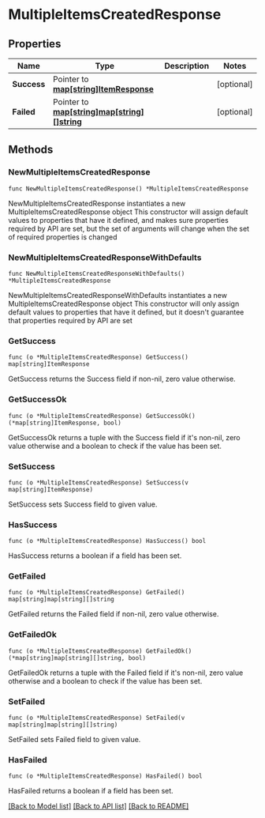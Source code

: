 # MultipleItemsCreatedResponse

## Properties

Name | Type | Description | Notes
------------ | ------------- | ------------- | -------------
**Success** | Pointer to [**map[string]ItemResponse**](ItemResponse.md) |  | [optional] 
**Failed** | Pointer to [**map[string]map[string][]string**](map.md) |  | [optional] 

## Methods

### NewMultipleItemsCreatedResponse

`func NewMultipleItemsCreatedResponse() *MultipleItemsCreatedResponse`

NewMultipleItemsCreatedResponse instantiates a new MultipleItemsCreatedResponse object
This constructor will assign default values to properties that have it defined,
and makes sure properties required by API are set, but the set of arguments
will change when the set of required properties is changed

### NewMultipleItemsCreatedResponseWithDefaults

`func NewMultipleItemsCreatedResponseWithDefaults() *MultipleItemsCreatedResponse`

NewMultipleItemsCreatedResponseWithDefaults instantiates a new MultipleItemsCreatedResponse object
This constructor will only assign default values to properties that have it defined,
but it doesn't guarantee that properties required by API are set

### GetSuccess

`func (o *MultipleItemsCreatedResponse) GetSuccess() map[string]ItemResponse`

GetSuccess returns the Success field if non-nil, zero value otherwise.

### GetSuccessOk

`func (o *MultipleItemsCreatedResponse) GetSuccessOk() (*map[string]ItemResponse, bool)`

GetSuccessOk returns a tuple with the Success field if it's non-nil, zero value otherwise
and a boolean to check if the value has been set.

### SetSuccess

`func (o *MultipleItemsCreatedResponse) SetSuccess(v map[string]ItemResponse)`

SetSuccess sets Success field to given value.

### HasSuccess

`func (o *MultipleItemsCreatedResponse) HasSuccess() bool`

HasSuccess returns a boolean if a field has been set.

### GetFailed

`func (o *MultipleItemsCreatedResponse) GetFailed() map[string]map[string][]string`

GetFailed returns the Failed field if non-nil, zero value otherwise.

### GetFailedOk

`func (o *MultipleItemsCreatedResponse) GetFailedOk() (*map[string]map[string][]string, bool)`

GetFailedOk returns a tuple with the Failed field if it's non-nil, zero value otherwise
and a boolean to check if the value has been set.

### SetFailed

`func (o *MultipleItemsCreatedResponse) SetFailed(v map[string]map[string][]string)`

SetFailed sets Failed field to given value.

### HasFailed

`func (o *MultipleItemsCreatedResponse) HasFailed() bool`

HasFailed returns a boolean if a field has been set.


[[Back to Model list]](../README.md#documentation-for-models) [[Back to API list]](../README.md#documentation-for-api-endpoints) [[Back to README]](../README.md)


